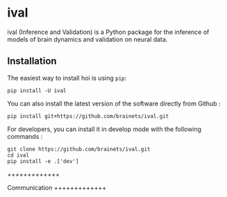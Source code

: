 ival
===========

ival (Inference and Validation) is a Python package for the inference of models of brain dynamics and validation on neural data.

Installation
-----------

The easiest way to install hoi is using ``pip``:

    pip install -U ival

You can also install the latest version of the software directly from Github :

    pip install git+https://github.com/brainets/ival.git

For developers, you can install it in develop mode with the following commands :

    git clone https://github.com/brainets/ival.git
    cd ival
    pip install -e .['dev']

+++++++++++++


Communication
+++++++++++++

